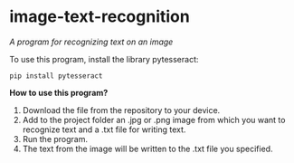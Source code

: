 # image-text-recognition
*A program for recognizing text on an image*

To use this program, install the library pytesseract:
```
pip install pytesseract
```

**How to use this program?**

1. Download the file from the repository to your device.
2. Add to the project folder an .jpg or .png image from which you want to recognize text and a .txt file for writing text.
3. Run the program.
4. The text from the image will be written to the .txt file you specified.
